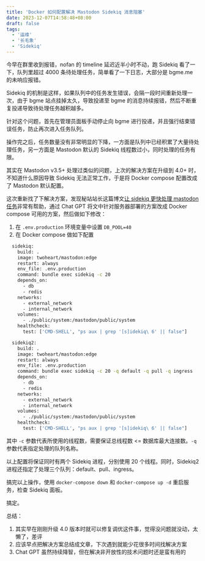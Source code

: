 ```yaml
---
title: 'Docker 如何配置解决 Mastodon Sidekiq 消息阻塞'
date: 2023-12-07T14:58:48+08:00
draft: false
tags:
  - '运维'
  - '长毛象'
  - 'Sidekiq'
---
```


今早在群里收到报错，nofan 的 timeline 延迟近半小时不动，跑 Sidekiq 看了一下，队列里超过 4000 条待处理任务，简单看了一下日志，大部分是 bgme.me 的未响应报错。

Sidekiq 的机制是这样，如果队列中的任务发生错误，会隔一段时间重新处理一次，由于 bgme 站点挂掉太久，导致投递至 bgme 的消息持续报错，然后不断重复投递导致待处理任务越积越多。

针对这个问题，首先在管理员面板手动停止向 bgme 进行投递，并且强行结束错误任务，防止再次进入任务队列。

操作完之后，任务数量没有非常明显的下降，一方面是队列中已经积累了大量待处理任务，另一方面是 Mastodon 默认的 Sidekiq 线程数过小，同时处理的任务有限。

其实在 Mastodon v3.5+ 处理过类似的问题，上次的解决方案在升级到 4.0+ 时，不知道什么原因导致 Sidekiq 无法正常工作，于是将 Docker compose 配置改成了 Mastodon 默认配置。

这次重新找了下解决方案，发现秘站站长这篇博文[让 sidekiq 更快处理 mastodon 任务](https://blog.error.im/index.php/archives/101/)非常有帮助，通过 Chat GPT 将文中针对服务器部署的方案改成 Docker compose 可用的方案，然后做如下修改：

1. 在 `.env.production` 环境变量中设置 `DB_POOL=40`
2. 在 Docker compose 做如下配置

```bash
  sidekiq:
    build: .
    image: twoheart/mastodon:edge
    restart: always
    env_file: .env.production
    command: bundle exec sidekiq -c 20
    depends_on:
      - db
      - redis
    networks:
      - external_network
      - internal_network
    volumes:
      - ./public/system:/mastodon/public/system
    healthcheck:
      test: ['CMD-SHELL', "ps aux | grep '[s]idekiq\ 6' || false"]

  sidekiq2:
    build: .
    image: twoheart/mastodon:edge
    restart: always
    env_file: .env.production
    command: bundle exec sidekiq -c 20 -q default -q pull -q ingress
    depends_on:
      - db
      - redis
    networks:
      - external_network
      - internal_network
    volumes:
      - ./public/system:/mastodon/public/system
    healthcheck:
      test: ['CMD-SHELL', "ps aux | grep '[s]idekiq\ 6' || false"]
```

其中 `-c` 参数代表所使用的线程数，需要保证总线程数 <= 数据库最大连接数。`-q` 参数代表指定处理的队列名称。

以上配置将保证同时有两个 Sidekiq 进程，分别使用 20 个线程。同时，Sidekiq2 进程还指定了处理三个队列：default、pull、ingress。

搞完以上操作，使用 `docker-compose down` 和 `docker-compose up -d` 重启服务，检查 Sidekiq 面板。

搞定。

总结：

1. 其实早在刚刚升级 4.0 版本时就可以修复调优这件事，觉得没问题就没动，太懒了，差评
2. 应该早点把解决方案总结成文章，下次遇到就能少花很多时间找解决方案
3. Chat GPT 虽然持续降智，但在解决非开放性的技术问题时还是蛮有用的
